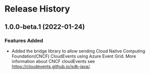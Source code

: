 # Release History

## 1.0.0-beta.1 (2022-01-24)

### Features Added
- Added the bridge library to allow sending Cloud Native Computing Foundation(CNCF) CloudEvents using Azure Event Grid.
  More information about CNCF cloudEvents see https://cloudevents.github.io/sdk-java/.
